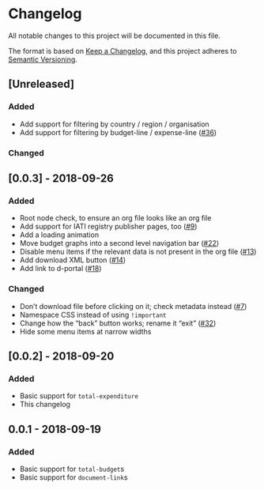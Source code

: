 # Changelog

All notable changes to this project will be documented in this file.

The format is based on [Keep a Changelog](https://keepachangelog.com/en/1.0.0/), and this project adheres to [Semantic Versioning](https://semver.org/spec/v2.0.0.html).

## [Unreleased]
### Added
 - Add support for filtering by country / region / organisation
 - Add support for filtering by budget-line / expense-line ([#36](https://github.com/pwyf/iati-org-viz/issues/36))

### Changed

## [0.0.3] - 2018-09-26
### Added
 - Root node check, to ensure an org file looks like an org file
 - Add support for IATI registry publisher pages, too ([#9](https://github.com/pwyf/iati-org-viz/issues/9))
 - Add a loading animation
 - Move budget graphs into a second level navigation bar ([#22](https://github.com/pwyf/iati-org-viz/issues/22))
 - Disable menu items if the relevant data is not present in the org file ([#13](https://github.com/pwyf/iati-org-viz/issues/13))
 - Add download XML button ([#14](https://github.com/pwyf/iati-org-viz/issues/14))
 - Add link to d-portal ([#18](https://github.com/pwyf/iati-org-viz/issues/18))

### Changed
 - Don’t download file before clicking on it; check metadata instead ([#7](https://github.com/pwyf/iati-org-viz/issues/7))
 - Namespace CSS instead of using `!important`
 - Change how the “back” button works; rename it “exit” ([#32](https://github.com/pwyf/iati-org-viz/issues/32))
 - Hide some menu items at narrow widths

## [0.0.2] - 2018-09-20
### Added
 - Basic support for `total-expenditure`
 - This changelog

## 0.0.1 - 2018-09-19
### Added
 - Basic support for `total-budget`s
 - Basic support for `document-link`s

